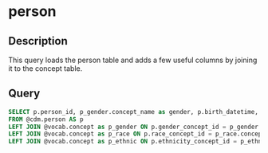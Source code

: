 # person

## Description
This query loads the person table and adds a few useful columns  by joining it to the concept table.

## Query

```sql
SELECT p.person_id, p_gender.concept_name as gender, p.birth_datetime, p_race.concept_name as race, p_ethnic.concept_name as ethnicity, p.location_id, p.provider_id, p.care_site_id 
FROM @cdm.person AS p 
LEFT JOIN @vocab.concept as p_gender ON p.gender_concept_id = p_gender.concept_id
LEFT JOIN @vocab.concept as p_race ON p.race_concept_id = p_race.concept_id
LEFT JOIN @vocab.concept as p_ethnic ON p.ethnicity_concept_id = p_ethnic.concept_id
	
```
